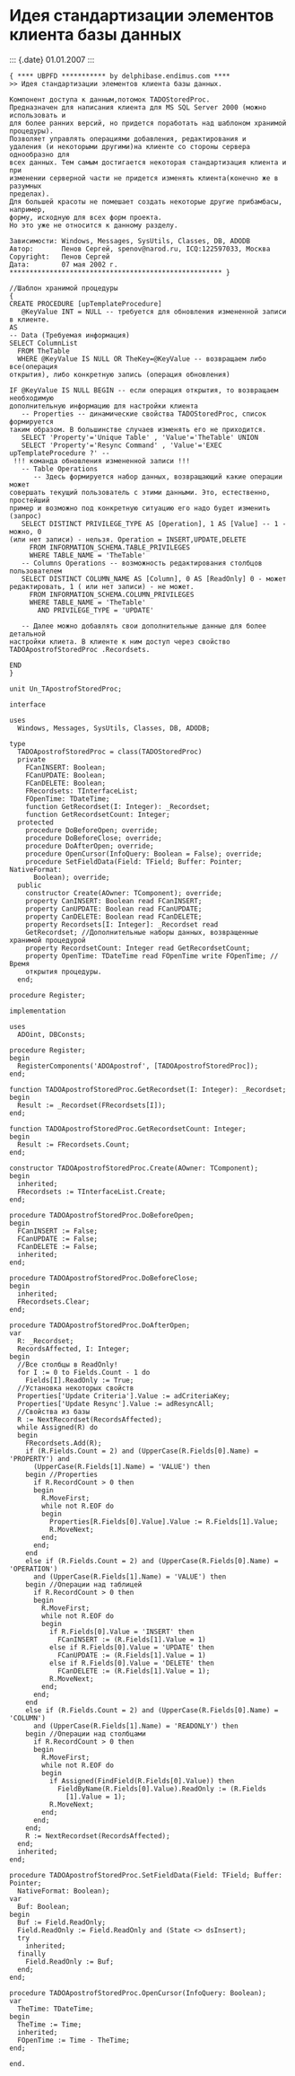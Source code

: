 Идея стандартизации элементов клиента базы данных
=================================================

::: {.date}
01.01.2007
:::

    { **** UBPFD *********** by delphibase.endimus.com ****
    >> Идея стандартизации элементов клиента базы данных.
     
    Компонент доступа к данным,потомок TADOStoredProc.
    Предназначен для написания клиента для MS SQL Server 2000 (можно использовать и
    для более ранних версий, но придется поработать над шаблоном хранимой
    процедуры).
    Позволяет управлять операциями добавления, редактирования и
    удаления (и некоторыми другими)на клиенте со стороны сервера однообразно для
    всех данных. Тем самым достигается некоторая стандартизация клиента и при
    изменении серверной части не придется изменять клиента(конечно же в разумных
    пределах).
    Для большей красоты не помешает создать некоторые другие прибамбасы, например,
    форму, исходную для всех форм проекта.
    Но это уже не относится к данному разделу.
     
    Зависимости: Windows, Messages, SysUtils, Classes, DB, ADODB
    Автор:       Пенов Сергей, spenov@narod.ru, ICQ:122597033, Москва
    Copyright:   Пенов Сергей
    Дата:        07 мая 2002 г.
    ***************************************************** }
     
    //Шаблон хранимой процедуры
    {
    CREATE PROCEDURE [upTemplateProcedure]
       @KeyValue INT = NULL -- требуется для обновления измененной записи в клиенте.
    AS
    -- Data (Требуемая информация)
    SELECT ColumnList
      FROM TheTable
      WHERE @KeyValue IS NULL OR TheKey=@KeyValue -- возвращаем либо все(операция
    открытия), либо конкретную запись (операция обновления)
     
    IF @KeyValue IS NULL BEGIN -- если операция открытия, то возвращаем необходимую
    дополнительную информацию для настройки клиента
       -- Properties -- динамические свойства TADOStoredProc, список формируется
    таким образом. В большинстве случаев изменять его не приходится.
       SELECT 'Property'='Unique Table' , 'Value'='TheTable' UNION
       SELECT 'Property'='Resync Command' , 'Value'='EXEC upTemplateProcedure ?' --
     !!! команда обновления измененной записи !!!
       -- Table Operations
          -- Здесь формируется набор данных, возвращающий какие операции может
    совершать текущий пользователь с этими данными. Это, естественно, простейший
    пример и возможно под конкретную ситуацию его надо будет изменить (запрос)
       SELECT DISTINCT PRIVILEGE_TYPE AS [Operation], 1 AS [Value] -- 1 - можно, 0
    (или нет записи) - нельзя. Operation = INSERT,UPDATE,DELETE
         FROM INFORMATION_SCHEMA.TABLE_PRIVILEGES
         WHERE TABLE_NAME = 'TheTable'
       -- Columns Operations -- возможность редактирования столбцов пользователем
       SELECT DISTINCT COLUMN_NAME AS [Column], 0 AS [ReadOnly] 0 - может
    редактировать, 1 ( или нет записи) - не может.
         FROM INFORMATION_SCHEMA.COLUMN_PRIVILEGES
         WHERE TABLE_NAME = 'TheTable'
           AND PRIVILEGE_TYPE = 'UPDATE'
     
       -- Далее можно добавлять свои дополнительные данные для более детальной
    настройки клиета. В клиенте к ним доступ через свойство
    TADOApostrofStoredProc .Recordsets.
     
    END
    }
     
    unit Un_TApostrofStoredProc;
     
    interface
     
    uses
      Windows, Messages, SysUtils, Classes, DB, ADODB;
     
    type
      TADOApostrofStoredProc = class(TADOStoredProc)
      private
        FCanINSERT: Boolean;
        FCanUPDATE: Boolean;
        FCanDELETE: Boolean;
        FRecordsets: TInterfaceList;
        FOpenTime: TDateTime;
        function GetRecordset(I: Integer): _Recordset;
        function GetRecordsetCount: Integer;
      protected
        procedure DoBeforeOpen; override;
        procedure DoBeforeClose; override;
        procedure DoAfterOpen; override;
        procedure OpenCursor(InfoQuery: Boolean = False); override;
        procedure SetFieldData(Field: TField; Buffer: Pointer; NativeFormat:
          Boolean); override;
      public
        constructor Create(AOwner: TComponent); override;
        property CanINSERT: Boolean read FCanINSERT;
        property CanUPDATE: Boolean read FCanUPDATE;
        property CanDELETE: Boolean read FCanDELETE;
        property Recordsets[I: Integer]: _Recordset read
        GetRecordset; //Дополнительные наборы данных, возвращенные хранимой процедурой
        property RecordsetCount: Integer read GetRecordsetCount;
        property OpenTime: TDateTime read FOpenTime write FOpenTime; //Время
        открытия процедуры.
      end;
     
    procedure Register;
     
    implementation
     
    uses
      ADOint, DBConsts;
     
    procedure Register;
    begin
      RegisterComponents('ADOApostrof', [TADOApostrofStoredProc]);
    end;
     
    function TADOApostrofStoredProc.GetRecordset(I: Integer): _Recordset;
    begin
      Result := _Recordset(FRecordsets[I]);
    end;
     
    function TADOApostrofStoredProc.GetRecordsetCount: Integer;
    begin
      Result := FRecordsets.Count;
    end;
     
    constructor TADOApostrofStoredProc.Create(AOwner: TComponent);
    begin
      inherited;
      FRecordsets := TInterfaceList.Create;
    end;
     
    procedure TADOApostrofStoredProc.DoBeforeOpen;
    begin
      FCanINSERT := False;
      FCanUPDATE := False;
      FCanDELETE := False;
      inherited;
    end;
     
    procedure TADOApostrofStoredProc.DoBeforeClose;
    begin
      inherited;
      FRecordsets.Clear;
    end;
     
    procedure TADOApostrofStoredProc.DoAfterOpen;
    var
      R: _Recordset;
      RecordsAffected, I: Integer;
    begin
      //Все столбцы в ReadOnly!
      for I := 0 to Fields.Count - 1 do
        Fields[I].ReadOnly := True;
      //Установка некоторых свойств
      Properties['Update Criteria'].Value := adCriteriaKey;
      Properties['Update Resync'].Value := adResyncAll;
      //Свойства из базы
      R := NextRecordset(RecordsAffected);
      while Assigned(R) do
      begin
        FRecordsets.Add(R);
        if (R.Fields.Count = 2) and (UpperCase(R.Fields[0].Name) = 'PROPERTY') and
          (UpperCase(R.Fields[1].Name) = 'VALUE') then
        begin //Properties
          if R.RecordCount > 0 then
          begin
            R.MoveFirst;
            while not R.EOF do
            begin
              Properties[R.Fields[0].Value].Value := R.Fields[1].Value;
              R.MoveNext;
            end;
          end;
        end
        else if (R.Fields.Count = 2) and (UpperCase(R.Fields[0].Name) = 'OPERATION')
          and (UpperCase(R.Fields[1].Name) = 'VALUE') then
        begin //Операции над таблицей
          if R.RecordCount > 0 then
          begin
            R.MoveFirst;
            while not R.EOF do
            begin
              if R.Fields[0].Value = 'INSERT' then
                FCanINSERT := (R.Fields[1].Value = 1)
              else if R.Fields[0].Value = 'UPDATE' then
                FCanUPDATE := (R.Fields[1].Value = 1)
              else if R.Fields[0].Value = 'DELETE' then
                FCanDELETE := (R.Fields[1].Value = 1);
              R.MoveNext;
            end;
          end;
        end
        else if (R.Fields.Count = 2) and (UpperCase(R.Fields[0].Name) = 'COLUMN')
          and (UpperCase(R.Fields[1].Name) = 'READONLY') then
        begin //Операции над столбцами
          if R.RecordCount > 0 then
          begin
            R.MoveFirst;
            while not R.EOF do
            begin
              if Assigned(FindField(R.Fields[0].Value)) then
                FieldByName(R.Fields[0].Value).ReadOnly := (R.Fields
                  [1].Value = 1);
              R.MoveNext;
            end;
          end;
        end;
        R := NextRecordset(RecordsAffected);
      end;
      inherited;
    end;
     
    procedure TADOApostrofStoredProc.SetFieldData(Field: TField; Buffer: Pointer;
      NativeFormat: Boolean);
    var
      Buf: Boolean;
    begin
      Buf := Field.ReadOnly;
      Field.ReadOnly := Field.ReadOnly and (State <> dsInsert);
      try
        inherited;
      finally
        Field.ReadOnly := Buf;
      end;
    end;
     
    procedure TADOApostrofStoredProc.OpenCursor(InfoQuery: Boolean);
    var
      TheTime: TDateTime;
    begin
      TheTime := Time;
      inherited;
      FOpenTime := Time - TheTime;
    end;
     
    end.
